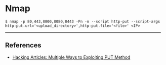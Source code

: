 # Nmap

```
$ nmap -p 80,443,8000,8080,8443 -Pn -n --script http-put --script-args http-put.url='<upload_directory>',http-put.file='<file>' <IP>
```

---
## References

- [Hacking Articles: Multiple Ways to Exploiting PUT Method](https://www.hackingarticles.in/multiple-ways-to-exploiting-put-method/)